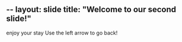 --
layout: slide
title: "Welcome to our second slide!"
---
enjoy your stay
Use the left arrow to go back!
